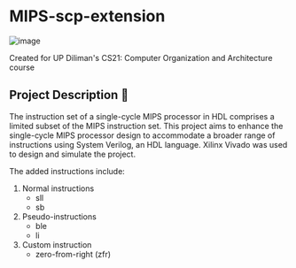 # MIPS-scp-extension

![image](https://github.com/allainerain/MIPS-scp-extension/assets/56602966/ac70792a-135a-4d77-976b-0d68070ac51e)

Created for UP Diliman's CS21: Computer Organization and Architecture course

## Project Description 📝
The instruction set of a single-cycle MIPS processor in HDL comprises a limited subset of the MIPS instruction set. This project aims to enhance the single-cycle MIPS processor design to accommodate a broader range of instructions using System Verilog, an HDL language.  Xilinx Vivado was used to design and simulate the project.

The added instructions include: 

1. Normal instructions
   - sll
   - sb
3. Pseudo-instructions
   - ble
   - li
5. Custom instruction
   - zero-from-right (zfr)

